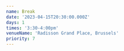 ```yaml
---
name: Break
date: '2023-04-15T20:30:00.000Z'
days: 1
times: '3:30-4:00pm'
venueName: 'Radisson Grand Place, Brussels'
priority: 7
---
```


